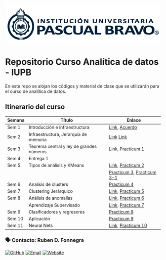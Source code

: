 
<center> <img src="Images/iupb_logo.png" width="500px"/> </center>


# Repositorio Curso Analítica de datos - IUPB

En este repo se alojan los códigos y material de clase que se utilizarán para el curso de analítica de datos. 


## Itinerario del curso

| Semana | Título | Enlace |
|---|---|---|
| Sem 1 | Introducción e infraestructura | [Link](https://docs.google.com/presentation/d/137RJFWS8mQjaWugO7EcMGUhRBeToeU6AOgmpAwaHqG8/edit?usp=sharing), [Acuerdo](https://drive.google.com/file/d/11paNIQki_Kevf3In5SLwaYnS3b77iPca/view) 
| Sem 2 | Infraestructura, Jerarquía de memoria | [Link](https://docs.google.com/presentation/d/1f4w80HbtQPWiXKut-2Ezepie1Rrp4PiCMNZJSaiMwD0/edit?usp=sharing) [Link](https://docs.google.com/presentation/d/1N1StbCWDEpE_FYBPsvRMrTLU1D19Kz-C_oaWlsnzehE/edit?usp=sharing) 
| Sem 3 | Teorema central y ley de grandes números | [Link](https://docs.google.com/presentation/d/1eyCJ1O-beCWy9SJBTVfFAMWUw-uZhOsLTS9xgi_pHgQ/edit#slide=id.g27ad74154df_0_0), [Practicum 1](https://github.com/rubenfonnegra/analitica_datos/blob/master/Sem_5/Practicum_1.ipynb) 
| Sem 4 | Entrega 1
| Sem 5 | Tipos de análisis y KMeans | [Link](https://docs.google.com/presentation/d/1ppdv35H4vk97xD9pP0X91SxHxBQbrRRxuMEP2RDeZeA/edit?usp=sharing), [Practicum 2](https://github.com/rubenfonnegra/analitica_datos/blob/master/Sem_5/Practicum_2.ipynb)
|  |  | [Practicum 3](https://github.com/rubenfonnegra/analitica_datos/blob/master/Sem_6/Practicum_3.ipynb), [Practicum 3-1](https://github.com/rubenfonnegra/analitica_datos/blob/master/Sem_6/Practicum_3-1.ipynb) 
| Sem 6 | Analisis de clusters | [Practicum 4](https://github.com/rubenfonnegra/analitica_datos/blob/master/Sem_7/Practicum_4-1.ipynb)
| Sem 7  | Clustering Jerárquico | [Link](https://docs.google.com/presentation/d/1lbfjixb3nDVQwKYDe7tGtxIkS6-eJlWiUWPJ7iL1qpU/edit?usp=sharing), [Practicum 5](https://github.com/rubenfonnegra/analitica_datos/blob/master/Sem_7/Practicum_5.ipynb) 
| Sem 8 | Análisis de anomalías | [Link](https://docs.google.com/presentation/d/1uLCWRGDJfaWkSpwiXUyq0edzvyLeTRntcP017Q5kwAA/edit?usp=drive_link), [Practicum 6](https://github.com/rubenfonnegra/analitica_datos/blob/master/Sem_8/Practicum_6.ipynb)
|   | Aprendizaje Supervisado | [Link](https://docs.google.com/presentation/d/1uLCWRGDJfaWkSpwiXUyq0edzvyLeTRntcP017Q5kwAA/edit?usp=drive_link), [Practicum 7](https://github.com/rubenfonnegra/analitica_datos/blob/master/Sem_8/Practicum_7.ipynb) 
| Sem 9 | Clasificadores y regresores | [Practicum 8](https://github.com/rubenfonnegra/analitica_datos/blob/master/Sem_9/Practicum_8.ipynb)
| Sem 10 | Aplicación | [Practicum 9](https://github.com/rubenfonnegra/analitica_datos/blob/master/Sem_10/Practicum_9.ipynb)
| Sem 11 | Neural Nets | [Link](https://es.slideshare.net/databricks/introduction-to-neural-networks-122033415), [Practicum 10](https://github.com/rubenfonnegra/analitica_datos/blob/master/Sem_11/Practicum_10.ipynb)



### 🗣️ Contacto: Ruben D. Fonnegra

  [![GitHub](https://img.shields.io/badge/github-%23121011.svg?style=for-the-badge&logo=github&logoColor=white)](https://github.com/rubenfonnegra) 
  [![Email](https://img.shields.io/badge/Email-c14438?style=for-the-badge&logo=gmail&logoColor=white)](mailto:ruben.fonnegra@pascuabravo.edu.co "Connect via Email")
  [![Website](https://img.shields.io/badge/website-%230070D1.svg?style=for-the-badge&logo=About.me&logoColor=white)](https://rubenfonnegra.github.io/)
